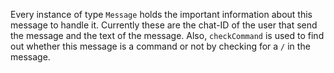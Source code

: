 Every instance of type `Message` holds the important information about this message to handle it.
Currently these are the chat-ID of the user that send the message and the text of the message.
Also, `checkCommand` is used to find out whether this message is a command or not by checking
for a `/` in the message.